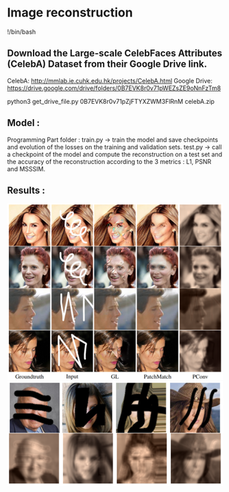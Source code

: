 # Image reconstruction

!/bin/bash

## Download the Large-scale CelebFaces Attributes (CelebA) Dataset from their Google Drive link.

CelebA: http://mmlab.ie.cuhk.edu.hk/projects/CelebA.html
Google Drive: https://drive.google.com/drive/folders/0B7EVK8r0v71pWEZsZE9oNnFzTm8

python3 get_drive_file.py 0B7EVK8r0v71pZjFTYXZWM3FlRnM celebA.zip

## Model :

Programming Part folder : 
train.py -> train the model and save checkpoints and evolution of the losses on the training and validation sets.
test.py -> call a checkpoint of the model and compute the reconstruction on a test set and the accuracy of the reconstruction according to the 3 metrics : L1, PSNR and MSSSIM.

## Results :
![picture alt](./results/comp.PNG)
![picture alt](./results/results.PNG)

